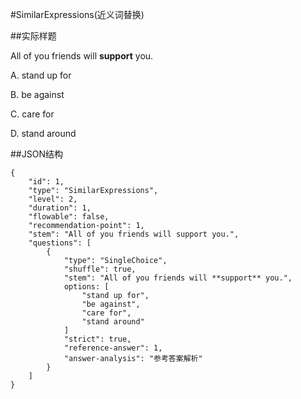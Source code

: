 #SimilarExpressions(近义词替换)

##实际样题

All of you friends will **support** you.

A. stand up for

B. be against

C. care for

D. stand around

##JSON结构

	{
		"id": 1,						
		"type": "SimilarExpressions",			
		"level": 2,						
		"duration": 1,					
		"flowable": false,				
		"recommendation-point": 1,		
		"stem": "All of you friends will support you.",
		"questions": [
			{
				"type": "SingleChoice",
				"shuffle": true,
				"stem": "All of you friends will **support** you.",
				options: [   
					"stand up for",
					"be against",
					"care for",
					"stand around"
				]
				"strict": true,
				"reference-answer": 1,
				"answer-analysis": "参考答案解析"
			}
		]
	}